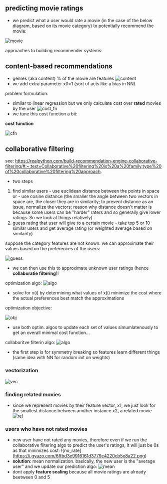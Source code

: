 ## predicting movie ratings
  - we predict what a user would rate a movie (in the case of the below diagram, based on its movie category) to potentially recommend the movie:
  
![movie](https://i.gyazo.com/4bf0104675d91b76357284952e801331.png)

approaches to building recommender systems:
## content-based recommendations
  - genres (aka content) % of the movie are features
![content](https://i.gyazo.com/905a5de8eebbd897dad40c10027f384e.png)
  - we add extra parameter x0=1 (sort of acts like a bias in NN)

problem formulation:
  - similar to linear regression but we only calculate cost over **rated** movies by the user
  ![cost_fn](https://i.gyazo.com/1a02b92daecbc40f3d8009b4831347d3.png)
  - we tune this cost function a bit:
  
**cost function**

![cfn](https://i.gyazo.com/c68e56b9fd0e74b2cbe4f071f9ebb243.png)

## collaborative filtering
see: https://realpython.com/build-recommendation-engine-collaborative-filtering/#:~:text=Collaborative%20filtering%20is%20a%20family,type%20of%20collaborative%20filtering%20approach.
  - two steps
  1. find similar users
    - use euclidean distance between the points in space or
    - use cosine distance (the smaller the angle between two vectors in space are, the closer they are in similarity; to prevent distance as an issue, normalize the vectors; reason why distance doesn't matter is because some users can be "harder" raters and so generally give lower ratings. So we look at things relatively).
  2. guess rating that user will give to a certain movie
    - take top 5 or 10 similar users and get average rating (or weighted average based on similarity)

suppose the category features are not known. we can approximate their values based on the preferences of the users:

![guess](https://i.gyazo.com/929569c1270c750d39792a6283cba4c2.png)
  - we can then use this to approximate unknown user ratings (hence **collaboratie filtering**)!

optimization algo:
![algo](https://i.gyazo.com/5d559a5a8446a399cbe0eae60e5777e1.png)
  - solve for x(i) by determining what values of x(i) minimize the cost where the actual preferences best match the approximations
 
optimization objective:

![obj](https://i.gyazo.com/3e45ae27eac0edfd1172b6f4f38af2d4.png)
  - use both optim. algos to update each set of values simumlatenously to get an overall minimal cost function...
  
collaboritve filterin algo:
![algo](https://i.gyazo.com/ab492cd6f1a616d4219c88051885ae3f.png)
  - the first step is for symmetry breaking so features learn different things (same idea with NN for random init on weights)

### vectorization

![vec](https://i.gyazo.com/b78058d9d77f9f2be8b449e90dfbae16.png)

### finding related movies
  - since we represent movies by their feature vector, x1, we just look for the smallest distance between another instance x2, a related movie
![rel](https://i.gyazo.com/b7b29a842c468b386f387ecd45a3c38c.png)

### users who have not rated movies
  - new user have not rated any movies, therefore even if we run the collaborative filtering algo to predict the user's ratings, it will just be 0s as that minimizes cost:
!{no_rate](https://i.gyazo.com/6ffbd3e9916161d3779c4220cb5e8a22.png)
  - **solution**: mean normalization. basically, the new user is the "average user" and we update our prediction algo:
![mean](https://i.gyazo.com/e579b4204d6769a6375d684f60239b14.png)
  - dont apply **feature scaling** because all movie ratings are already beetween 0 and 5
  
  
